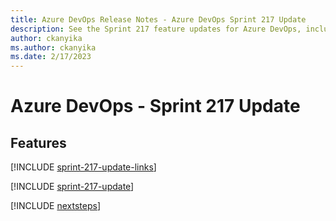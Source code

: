 ```yaml
---
title: Azure DevOps Release Notes - Azure DevOps Sprint 217 Update
description: See the Sprint 217 feature updates for Azure DevOps, including next steps.
author: ckanyika
ms.author: ckanyika
ms.date: 2/17/2023
---
```


# Azure DevOps - Sprint 217 Update

## Features

[!INCLUDE [sprint-217-update-links](../includes/general/sprint-217-update-links.md)]

[!INCLUDE [sprint-217-update](../includes/general/sprint-217-update.md)]

[!INCLUDE [nextsteps](../includes/nextsteps.md)]
